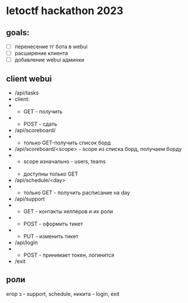 # letoctf hackathon 2023

## goals:
 - [ ] перенесение тг бота в webui
 - [ ] расширение клиента
 - [ ] добавление webui админки
 
## client webui
- /api/tasks
- client:
- - GET - получить
- - POST - сдать
- /api/scoreboard/
- - только GET-получить список борд
- /api/scoreboard/\<scope\> - scope из списка борд, получаем борду
- - scope изначально - users, teams
- - доступны только GET
- /api/schedule/\<day>
- - только GET - получить расписание на day
- /api/support
- - GET - контакты хелперов и их роли
- - POST - оформить тикет
- - PUT - изменить тикет
- /api/login
- - POST - принимает токен, логинится
- /exit
 
## роли
егор з - support, schedule, 
никита - login, exit